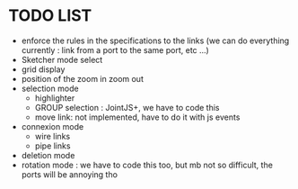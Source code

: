 # TODO LIST

- enforce the rules in the specifications to the links (we can do everything currently : link from a port to the same port, etc ...)
- Sketcher mode select
- grid display
- position of the zoom in zoom out
- selection mode
    - highlighter
    - GROUP selection : JointJS+, we have to code this
    - move link: not implemented, have to do it with js events
- connexion mode
  - wire links
  - pipe links
- deletion mode
- rotation mode : we have to code this too, but mb not so difficult, the ports will be annoying tho
